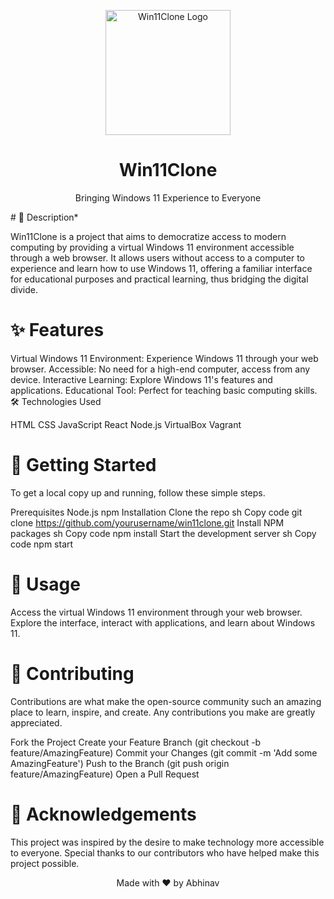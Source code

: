<p align="center">
  <img src="https://yourprojectlogo.com" alt="Win11Clone Logo" width="200" />
</p>
<h1 align="center">Win11Clone</h1>
<p align="center">Bringing Windows 11 Experience to Everyone</p>
# 🚀 Description*

Win11Clone is a project that aims to democratize access to modern computing by providing a virtual Windows 11 environment accessible through a web browser. It allows users without access to a computer to experience and learn how to use Windows 11, offering a familiar interface for educational purposes and practical learning, thus bridging the digital divide.

# ✨ Features

Virtual Windows 11 Environment: Experience Windows 11 through your web browser.
Accessible: No need for a high-end computer, access from any device.
Interactive Learning: Explore Windows 11's features and applications.
Educational Tool: Perfect for teaching basic computing skills.
🛠️ Technologies Used

HTML
CSS
JavaScript
React
Node.js
VirtualBox
Vagrant
#  📖 Getting Started

To get a local copy up and running, follow these simple steps.

Prerequisites
Node.js
npm
Installation
Clone the repo
sh
Copy code
git clone https://github.com/yourusername/win11clone.git
Install NPM packages
sh
Copy code
npm install
Start the development server
sh
Copy code
npm start
#  🚦 Usage

Access the virtual Windows 11 environment through your web browser.
Explore the interface, interact with applications, and learn about Windows 11.
#  🤝 Contributing

Contributions are what make the open-source community such an amazing place to learn, inspire, and create. Any contributions you make are greatly appreciated.

Fork the Project
Create your Feature Branch (git checkout -b feature/AmazingFeature)
Commit your Changes (git commit -m 'Add some AmazingFeature')
Push to the Branch (git push origin feature/AmazingFeature)
Open a Pull Request

#  🙏 Acknowledgements

This project was inspired by the desire to make technology more accessible to everyone.
Special thanks to our contributors who have helped make this project possible.
<p align="center">Made with ❤️ by Abhinav</p>
